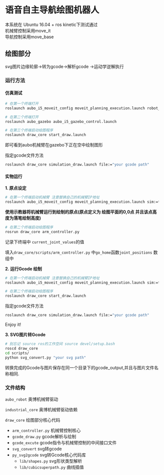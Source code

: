 # 语音自主导航绘图机器人

本系统在 Ubuntu 16.04 + ros kinetic下测试通过  
机械臂控制采用move_it  
导航控制采用move_base  
## 绘图部分
svg图片边缘轮廓->转为gcode->解析gcode ->运动学逆解执行
### 运行方法
#### 仿真测试
```bash
# 在第一个终端打开
roslaunch aubo_i5_moveit_config moveit_planning_execution.launch robot_ip:=127.0.0.1

# 在第二个终端打开
roslaunch aubo_gazebo aubo_i5_gazebo_control.launch

# 在第三个终端启动绘图程序
roslaunch draw_core start_draw.launch
```
即可看到aubo机械臂在gazebo下正在空中绘制图形


指定gcode文件方法
```bash
roslaunch draw_core simulation_draw.launch file:="your gcode path"
```

#### 实物运行

**1. 原点设定**
```bash
# 在第一个终端启动机械臂 注意替换自己的机械臂IP地址
roslaunch aubo_i5_moveit_config moveit_planning_execution.launch sim:=false robot_ip:=192.168.5.10
```

**使用示教器将机械臂运行到绘制的原点(原点定义为 绘图平面的0,0点 并且该点高度为落笔绘制高度)**

```bash
# 在第二个终端启动绘图程序
rosrun draw_core arm_controller.py
```

记录下终端中 `current_joint_values`的值

填入`draw_core/scripts/arm_controller.py` 中`go_home`函数`joint_positions` 数组中


**2. 运行Gcode 绘制**
```bash
# 在第一个终端启动机械臂 注意替换自己的机械臂IP地址
roslaunch aubo_i5_moveit_config moveit_planning_execution.launch sim:=false robot_ip:=192.168.5.10

# 在第二个终端启动绘图程序
roslaunch draw_core start_draw.launch
```

指定gcode文件方法
```bash
roslaunch draw_core simulation_draw.launch file:="your gcode path"
```

Enjoy it!

**3. SVG图片转Gcode**
```bash
# 别忘记 source ros的工作空间 source devel/setup.bash
roscd draw_core
cd scripts/
python svg_convert.py "your svg path"
```

转换完成的Gcode与图片保存在同一个目录下的gcode_output,并且与图片文件名称相同.

### 文件结构
`aubo_robot` 奥博机械臂驱动  

`industrial_core` 奥博机械臂驱动依赖 

`draw_core` 绘图部分核心代码

- `arm_controller.py` 机械臂控制核心
- `gcode_draw.py` gcode解析与绘制
- `gcode_excute` gcode指令与机械臂控制的中间接口文件
- `svg_convert` svg转gcode
- `py_svg2gcode` svg转Gcode核心代码库
  - `lib/shapes.py` svg形状类型解析
  - `lib/cubicsuperpath.py` 曲线插值
